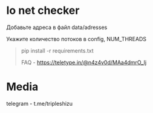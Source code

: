 # Io net checker

Добавьте адреса в файл data/adresses

Укажите количество потоков в config, NUM_THREADS


>pip install -r requirements.txt
>
>FAQ - https://teletype.in/@n4z4v0d/MAa4dmrO_Ij


# Media
telegram - t.me/tripleshizu